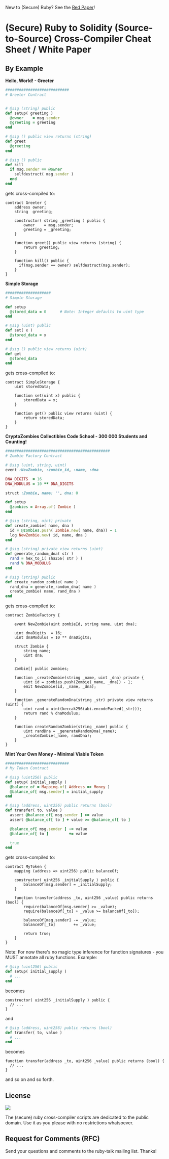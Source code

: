 

New to (Secure) Ruby? See the [Red Paper](https://github.com/s6ruby/redpaper)!


# (Secure) Ruby to Solidity (Source-to-Source) Cross-Compiler Cheat Sheet / White Paper


## By Example


**Hello, World! - Greeter**

``` ruby
############################
# Greeter Contract 


# @sig (string) public
def setup( greeting )
  @owner    = msg.sender
  @greeting = greeting
end

# @sig () public view returns (string)
def greet
  @greeting
end

# @sig () public
def kill
  if msg.sender == @owner
    selfdestruct( msg.sender )
  end
end
```

gets cross-compiled to:

``` solidity
contract Greeter {
    address owner;
    string  greeting;

    constructor( string _greeting ) public {
        owner    = msg.sender;
        greeting = _greeting;
    }

    function greet() public view returns (string) {
        return greeting;
    }

    function kill() public { 
      if(msg.sender == owner) selfdestruct(msg.sender); 
    }
}
```

**Simple Storage**

``` ruby
####################
# Simple Storage

def setup
  @stored_data = 0      # Note: Integer defaults to uint type
end

# @sig (uint) public
def set( x )
  @stored_data = x
end

# @sig () public view returns (uint)
def get
  @stored_data
end
```

gets cross-compiled to:

``` solidity
contract SimpleStorage {
    uint storedData;

    function set(uint x) public {
        storedData = x;
    }

    function get() public view returns (uint) {
        return storedData;
    }
}
```


**CryptoZombies Collectibles Code School - 300 000 Students and Counting!**

``` ruby
##############################################
# Zombie Factory Contract

# @sig (uint, string, uint)
event :NewZombie, :zombie_id, :name, :dna

DNA_DIGITS  = 16
DNA_MODULUS = 10 ** DNA_DIGITS

struct :Zombie, name: '', dna: 0

def setup
  @zombies = Array.of( Zombie )
end

# @sig (string, uint) private
def create_zombie( name, dna )
  id = @zombies.push( Zombie.new( name, dna)) - 1
  log NewZombie.new( id, name, dna )
end

# @sig (string) private view returns (uint) 
def generate_random_dna( str )
  rand = hex_to_i( sha256( str ) )
  rand % DNA_MODULUS
end

# @sig (string) public
def create_random_zombie( name ) 
  rand_dna = generate_random_dna( name )
  create_zombie( name, rand_dna )
end
```

gets cross-compiled to:


``` solidity
contract ZombieFactory {

    event NewZombie(uint zombieId, string name, uint dna);

    uint dnaDigits  = 16;
    uint dnaModulus = 10 ** dnaDigits;

    struct Zombie {
        string name;
        uint dna;
    }

    Zombie[] public zombies;

    function _createZombie(string _name, uint _dna) private {
        uint id = zombies.push(Zombie(_name, _dna)) - 1;
        emit NewZombie(id, _name, _dna);
    } 

    function _generateRandomDna(string _str) private view returns (uint) {
        uint rand = uint(keccak256(abi.encodePacked(_str)));
        return rand % dnaModulus;
    }

    function createRandomZombie(string _name) public {
        uint randDna = _generateRandomDna(_name);
        _createZombie(_name, randDna);
    }
}
```


**Mint Your Own Money - Minimal Viable Token**

``` ruby
############################
# My Token Contract

# @sig (uint256) public
def setup( initial_supply )
  @balance_of = Mapping.of( Address => Money )
  @balance_of[ msg.sender] = initial_supply
end

# @sig (address, uint256) public returns (bool)
def transfer( to, value )
  assert @balance_of[ msg.sender ] >= value
  assert @balance_of[ to ] + value >= @balance_of[ to ]

  @balance_of[ msg.sender ] -= value
  @balance_of[ to ]         += value

  true
end
```

gets cross-compiled to:

``` solidity
contract MyToken {
    mapping (address => uint256) public balanceOf;

    constructor( uint256 _initialSupply ) public {
        balanceOf[msg.sender] = _initialSupply;
    }

    function transfer(address _to, uint256 _value) public returns (bool) {
        require(balanceOf[msg.sender] >= _value);
        require(balanceOf[_to] + _value >= balanceOf[_to]);

        balanceOf[msg.sender] -= _value;
        balanceOf[_to]        += _value;
        
        return true;
    }
}
```

Note: For now there's no magic type inference for function signatures -
you MUST annotate all ruby functions.
Example:

``` ruby
# @sig (uint256) public
def setup( initial_supply ) 
  # ...
end
```

becomes

``` solidity
constructor( uint256 _initialSupply ) public {
  // ...
}
```

and

``` ruby
# @sig (address, uint256) public returns (bool)
def transfer( to, value )
  # ...
end
```

becomes

``` solidity
function transfer(address _to, uint256 _value) public returns (bool) {
  // ...
}
```

and so on and so forth.





## License

![](https://publicdomainworks.github.io/buttons/zero88x31.png)

The (secure) ruby cross-compiler scripts are dedicated to the public domain.
Use it as you please with no restrictions whatsoever.


## Request for Comments (RFC)

Send your questions and comments to the ruby-talk mailing list. Thanks!

